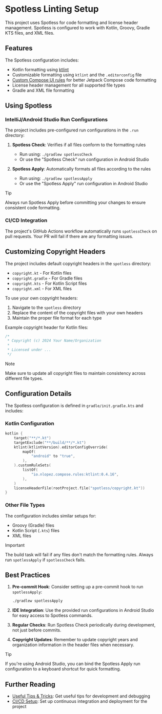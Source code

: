 # Spotless Linting Setup

This project uses Spotless for code formatting and license header management. Spotless is configured
to work with Kotlin, Groovy, Gradle KTS files, and XML files.

## Features

The Spotless configuration includes:

- Kotlin formatting using [ktlint](https://github.com/pinterest/ktlint)
- Customizable formatting using `ktlint` and the `.editorconfig` file
- [Custom Compose UI rules](https://github.com/mrmans0n/compose-rules?ref=nlopez.io) for better
  Jetpack Compose code formatting
- License header management for all supported file types
- Gradle and XML file formatting

## Using Spotless

### IntelliJ/Android Studio Run Configurations

The project includes pre-configured run configurations in the `.run` directory:

1. **Spotless Check**: Verifies if all files conform to the formatting rules
	- Run using: `./gradlew spotlessCheck`
	- Or use the "Spotless Check" run configuration in Android Studio

2. **Spotless Apply**: Automatically formats all files according to the rules
	- Run using: `./gradlew spotlessApply`
	- Or use the "Spotless Apply" run configuration in Android Studio

> [!TIP]
> Always run Spotless Apply before committing your changes to ensure consistent code formatting.

### CI/CD Integration

The project's GitHub Actions workflow automatically runs `spotlessCheck` on pull requests. Your PR
will fail if there are any formatting issues.

## Customizing Copyright Headers

The project includes default copyright headers in the `spotless` directory:

- `copyright.kt` - For Kotlin files
- `copyright.gradle` - For Gradle files
- `copyright.kts` - For Kotlin Script files
- `copyright.xml` - For XML files

To use your own copyright headers:

1. Navigate to the `spotless` directory
2. Replace the content of the copyright files with your own headers
3. Maintain the proper file format for each type

Example copyright header for Kotlin files:

```kotlin
/*
 * Copyright (c) 2024 Your Name/Organization
 * 
 * Licensed under ...
 */
```

> [!NOTE]
> Make sure to update all copyright files to maintain consistency across different file types.

## Configuration Details

The Spotless configuration is defined in `gradle/init.gradle.kts` and includes:

### Kotlin Configuration

```kotlin
kotlin {
    target("**/*.kt")
    targetExclude("**/build/**/*.kt")
    ktlint(ktlintVersion).editorConfigOverride(
        mapOf(
            "android" to "true",
        ),
    ).customRuleSets(
        listOf(
            "io.nlopez.compose.rules:ktlint:0.4.16",
        ),
    )
    licenseHeaderFile(rootProject.file("spotless/copyright.kt"))
}
```

### Other File Types

The configuration includes similar setups for:

- Groovy (Gradle) files
- Kotlin Script (`.kts`) files
- XML files

> [!IMPORTANT]
> The build task will fail if any files don't match the formatting rules. Always run `spotlessApply`
> if `spotlessCheck` fails.

## Best Practices

1. **Pre-commit Hook**: Consider setting up a pre-commit hook to run `spotlessApply`:
	```bash
	./gradlew spotlessApply
	```

2. **IDE Integration**: Use the provided run configurations in Android Studio for easy access to
   Spotless commands.

3. **Regular Checks**: Run Spotless Check periodically during development, not just before commits.

4. **Copyright Updates**: Remember to update copyright years and organization information in the
   header files when necessary.

> [!TIP]
> If you're using Android Studio, you can bind the Spotless Apply run configuration to a keyboard
> shortcut for quick formatting.

## Further Reading
- [Useful Tips & Tricks](tips.md): Get useful tips for development and debugging
- [CI/CD Setup](github.md): Set up continuous integration and deployment for the project
